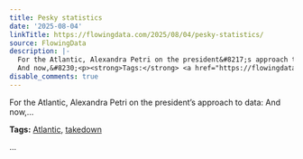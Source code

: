 ```yaml
---
title: Pesky statistics
date: '2025-08-04'
linkTitle: https://flowingdata.com/2025/08/04/pesky-statistics/
source: FlowingData
description: |-
  For the Atlantic, Alexandra Petri on the president&#8217;s approach to data:
  And now,&#8230;<p><strong>Tags:</strong> <a href="https://flowingdata.com/tag/atlantic/" rel="tag">Atlantic</a>, <a href="https://flowingdata.com/tag/takedown/" rel="tag">takedown</a></p> ...
disable_comments: true
---
```

For the Atlantic, Alexandra Petri on the president&#8217;s approach to data:
And now,&#8230;<p><strong>Tags:</strong> <a href="https://flowingdata.com/tag/atlantic/" rel="tag">Atlantic</a>, <a href="https://flowingdata.com/tag/takedown/" rel="tag">takedown</a></p> ...